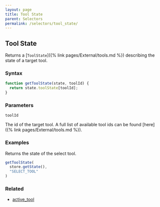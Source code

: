 ```yaml
---
layout: page
title: Tool State
parent: Selectors
permalink: /selectors/tool_state/
---
```


## Tool State

Returns a [`ToolState`]({% link pages/External/tools.md %}) describing the state of a target tool.

### Syntax

```js
function getToolState(state, toolId) {
  return state.toolState[toolId];
}
```

### Parameters

`toolId`

The id of the target tool. A full list of available tool ids can be found [here]({% link pages/External/tools.md %}).

### Examples

Returns the state of the select tool.

```js
getToolState(
  store.getState(),
  "SELECT_TOOL"
)
```

### Related

- [active_tool](./active_tool.md)
